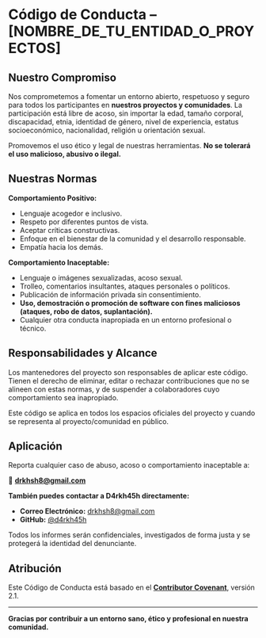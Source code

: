 # Código de Conducta – [NOMBRE_DE_TU_ENTIDAD_O_PROYECTOS]

## Nuestro Compromiso

Nos comprometemos a fomentar un entorno abierto, respetuoso y seguro para todos los participantes en **nuestros proyectos y comunidades**. La participación está libre de acoso, sin importar la edad, tamaño corporal, discapacidad, etnia, identidad de género, nivel de experiencia, estatus socioeconómico, nacionalidad, religión u orientación sexual.

Promovemos el uso ético y legal de nuestras herramientas. **No se tolerará el uso malicioso, abusivo o ilegal.**

## Nuestras Normas

**Comportamiento Positivo:**
*   Lenguaje acogedor e inclusivo.
*   Respeto por diferentes puntos de vista.
*   Aceptar críticas constructivas.
*   Enfoque en el bienestar de la comunidad y el desarrollo responsable.
*   Empatía hacia los demás.

**Comportamiento Inaceptable:**
*   Lenguaje o imágenes sexualizadas, acoso sexual.
*   Trolleo, comentarios insultantes, ataques personales o políticos.
*   Publicación de información privada sin consentimiento.
*   **Uso, demostración o promoción de software con fines maliciosos (ataques, robo de datos, suplantación).**
*   Cualquier otra conducta inapropiada en un entorno profesional o técnico.

## Responsabilidades y Alcance

Los mantenedores del proyecto son responsables de aplicar este código. Tienen el derecho de eliminar, editar o rechazar contribuciones que no se alineen con estas normas, y de suspender a colaboradores cuyo comportamiento sea inapropiado.

Este código se aplica en todos los espacios oficiales del proyecto y cuando se representa al proyecto/comunidad en público.

## Aplicación

Reporta cualquier caso de abuso, acoso o comportamiento inaceptable a:

📩 **drkhsh8@gmail.com**

**También puedes contactar a D4rkh45h directamente:**
*   **Correo Electrónico:** drkhsh8@gmail.com
*   **GitHub:** [@d4rkh45h](https://github.com/d4rkh45h)

Todos los informes serán confidenciales, investigados de forma justa y se protegerá la identidad del denunciante.

## Atribución

Este Código de Conducta está basado en el [**Contributor Covenant**](https://www.contributor-covenant.org/es/version/2/1/code_of_conduct.html), versión 2.1.

---

**Gracias por contribuir a un entorno sano, ético y profesional en nuestra comunidad.**
